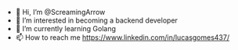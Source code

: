 - 👋 Hi, I’m @ScreamingArrow
- 👀 I’m interested in becoming a backend developer
- 🌱 I’m currently learning Golang
- 📫 How to reach me https://www.linkedin.com/in/lucasgomes437/

<!---
ScreamingArrow/ScreamingArrow is a ✨ special ✨ repository because its `README.md` (this file) appears on your GitHub profile.
You can click the Preview link to take a look at your changes.
--->
